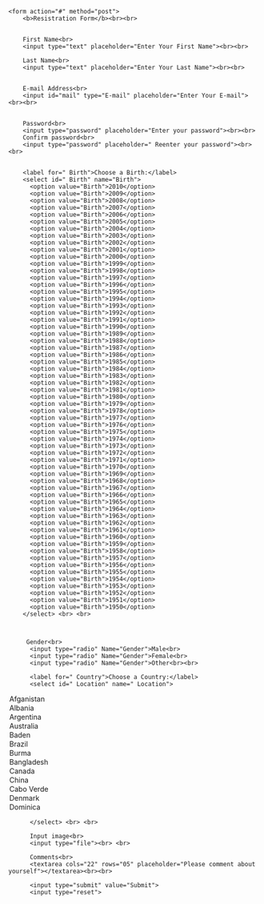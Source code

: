 
<!DOCTYPE html>
<html lang="en">
<head>
 <title>CLASS 1</title>
</head>
<body>
   
    
    <form action="#" method="post">
        <b>Resistration Form</b><br><br>
       
       
        First Name<br>
        <input type="text" placeholder="Enter Your First Name"><br><br>
       
        Last Name<br>
        <input type="text" placeholder="Enter Your Last Name"><br><br>
    
        
        E-mail Address<br>
        <input id="mail" type="E-mail" placeholder="Enter Your E-mail"><br><br>


        Password<br>
        <input type="password" placeholder="Enter your password"><br><br>
        Confirm password<br>
        <input type="password" placeholder=" Reenter your password"><br><br>
    

        <label for=" Birth">Choose a Birth:</label>
        <select id=" Birth" name="Birth">
          <option value="Birth">2010</option>
          <option value="Birth">2009</option>
          <option value="Birth">2008</option>
          <option value="Birth">2007</option>
          <option value="Birth">2006</option>
          <option value="Birth">2005</option>
          <option value="Birth">2004</option>
          <option value="Birth">2003</option>
          <option value="Birth">2002</option>
          <option value="Birth">2001</option>
          <option value="Birth">2000</option>
          <option value="Birth">1999</option>
          <option value="Birth">1998</option>
          <option value="Birth">1997</option>
          <option value="Birth">1996</option>
          <option value="Birth">1995</option>
          <option value="Birth">1994</option>
          <option value="Birth">1993</option>
          <option value="Birth">1992</option>
          <option value="Birth">1991</option>
          <option value="Birth">1990</option>
          <option value="Birth">1989</option>
          <option value="Birth">1988</option>
          <option value="Birth">1987</option>
          <option value="Birth">1986</option>
          <option value="Birth">1985</option>
          <option value="Birth">1984</option>
          <option value="Birth">1983</option>
          <option value="Birth">1982</option>
          <option value="Birth">1981</option>
          <option value="Birth">1980</option>
          <option value="Birth">1979</option>
          <option value="Birth">1978</option>
          <option value="Birth">1977</option>
          <option value="Birth">1976</option>
          <option value="Birth">1975</option>
          <option value="Birth">1974</option>
          <option value="Birth">1973</option>
          <option value="Birth">1972</option>
          <option value="Birth">1971</option>
          <option value="Birth">1970</option>
          <option value="Birth">1969</option>
          <option value="Birth">1968</option>
          <option value="Birth">1967</option>
          <option value="Birth">1966</option>
          <option value="Birth">1965</option>
          <option value="Birth">1964</option>
          <option value="Birth">1963</option>
          <option value="Birth">1962</option>
          <option value="Birth">1961</option>
          <option value="Birth">1960</option>
          <option value="Birth">1959</option>
          <option value="Birth">1958</option>
          <option value="Birth">1957</option>
          <option value="Birth">1956</option>
          <option value="Birth">1955</option>
          <option value="Birth">1954</option>
          <option value="Birth">1953</option>
          <option value="Birth">1952</option>
          <option value="Birth">1951</option>
          <option value="Birth">1950</option>
        </select> <br> <br>



         Gender<br>
          <input type="radio" Name="Gender">Male<br>
          <input type="radio" Name="Gender">Female<br>
          <input type="radio" Name="Gender">Other<br><br>
         
          <label for=" Country">Choose a Country:</label>
          <select id=" Location" name=" Location">
 <option value=" Location">Afganistan</option>
<option value=" Location">Albania</option>
<option value=" Location">Argentina</option>
<option value=" Location">Australia</option>
<option value=" Location">Baden</option>
<option value=" Location">Brazil</option>
<option value=" Location">Burma</option>
<option value=" Location">Bangladesh</option>
<option value=" Location">Canada</option>
<option value=" Location">China</option>
<option value=" Location">Cabo Verde</option>
<option value=" Location">Denmark</option>
<option value=" Location">Dominica</option>
           
           
          </select> <br> <br>

          Input image<br>
          <input type="file"><br> <br>

          Comments<br>
          <textarea cols="22" rows="05" placeholder="Please comment about yourself"></textarea><br><br>
        
          <input type="submit" value="Submit">
          <input type="reset">

</body>
</html>
